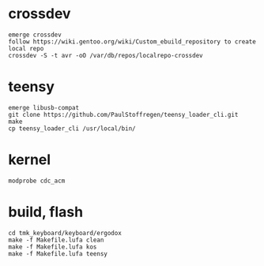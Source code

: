# crossdev
```
emerge crossdev
follow https://wiki.gentoo.org/wiki/Custom_ebuild_repository to create local repo
crossdev -S -t avr -oO /var/db/repos/localrepo-crossdev
```

# teensy
```
emerge libusb-compat
git clone https://github.com/PaulStoffregen/teensy_loader_cli.git
make
cp teensy_loader_cli /usr/local/bin/
```

# kernel
```
modprobe cdc_acm
```

# build, flash
```
cd tmk_keyboard/keyboard/ergodox
make -f Makefile.lufa clean
make -f Makefile.lufa kos
make -f Makefile.lufa teensy
```
